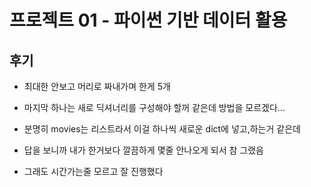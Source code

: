 # 프로젝트 01 - 파이썬 기반 데이터 활용

## 후기

- 최대한 안보고 머리로 짜내가며 한게 5개

- 마지막 하나는 새로 딕셔너리를 구성해야 할꺼 같은데 방법을 모르겠다...

- 분명히 movies는 리스트라서 이걸 하나씩 새로운 dict에 넣고,하는거 같은데

- 답을 보니까 내가 한거보다 깔끔하게 몇줄 안나오게 되서 참 그랬음

- 그래도 시간가는줄 모르고 잘 진행했다